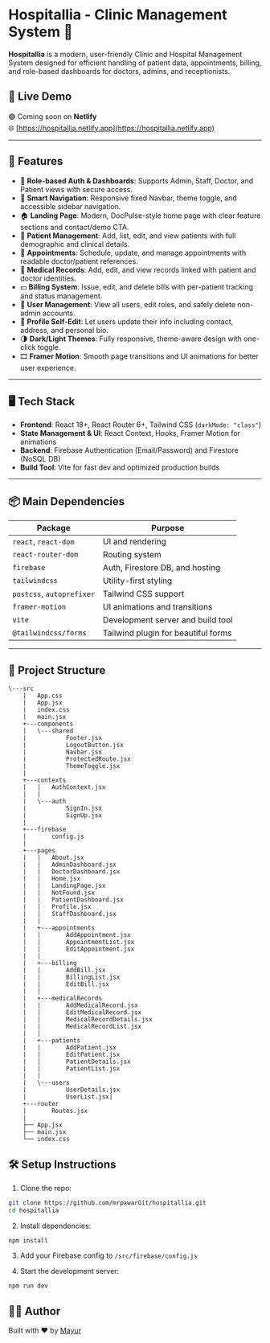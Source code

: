 # Hospitallia - Clinic Management System 🏥

**Hospitallia** is a modern, user-friendly Clinic and Hospital Management System designed for efficient handling of patient data, appointments, billing, and role-based dashboards for doctors, admins, and receptionists.

## 🚀 Live Demo

🟢 Coming soon on **Netlify**  
🌐 [https://hospitallia.netlify.app](https://hospitallia.netlify.app)

---

## 🚀 Features

- 🔐 **Role-based Auth & Dashboards**: Supports Admin, Staff, Doctor, and Patient views with secure access.
- 🧭 **Smart Navigation**: Responsive fixed Navbar, theme toggle, and accessible sidebar navigation.
- 🏠 **Landing Page**: Modern, DocPulse-style home page with clear feature sections and contact/demo CTA.
- 🧍 **Patient Management**: Add, list, edit, and view patients with full demographic and clinical details.
- 📅 **Appointments**: Schedule, update, and manage appointments with readable doctor/patient references.
- 📁 **Medical Records**: Add, edit, and view records linked with patient and doctor identities.
- 💵 **Billing System**: Issue, edit, and delete bills with per-patient tracking and status management.
- 👥 **User Management**: View all users, edit roles, and safely delete non-admin accounts.
- 👤 **Profile Self-Edit**: Let users update their info including contact, address, and personal bio.
- 🌗 **Dark/Light Themes**: Fully responsive, theme-aware design with one-click toggle.
- 🎞️ **Framer Motion**: Smooth page transitions and UI animations for better user experience.

---

## 🖥️ Tech Stack

- **Frontend**: React 18+, React Router 6+, Tailwind CSS (`darkMode: "class"`)
- **State Management & UI**: React Context, Hooks, Framer Motion for animations
- **Backend**: Firebase Authentication (Email/Password) and Firestore (NoSQL DB)
- **Build Tool**: Vite for fast dev and optimized production builds

---

## 📦 Main Dependencies

| Package                   | Purpose                             |
| ------------------------- | ----------------------------------- |
| `react`, `react-dom`      | UI and rendering                    |
| `react-router-dom`        | Routing system                      |
| `firebase`                | Auth, Firestore DB, and hosting     |
| `tailwindcss`             | Utility-first styling               |
| `postcss`, `autoprefixer` | Tailwind CSS support                |
| `framer-motion`           | UI animations and transitions       |
| `vite`                    | Development server and build tool   |
| `@tailwindcss/forms`      | Tailwind plugin for beautiful forms |

---

## 📂 Project Structure

```
\---src
    |   App.css
    |   App.jsx
    |   index.css
    |   main.jsx
    +---components
    |   \---shared
    |           Footer.jsx
    |           LogoutButton.jsx
    |           Navbar.jsx
    |           ProtectedRoute.jsx
    |           ThemeToggle.jsx
    |
    +---contexts
    |   |   AuthContext.jsx
    |   |
    |   \---auth
    |           SignIn.jsx
    |           SignUp.jsx
    |
    +---firebase
    |       config.js
    |
    +---pages
    |   |   About.jsx
    |   |   AdminDashboard.jsx
    |   |   DoctorDashboard.jsx
    |   |   Home.jsx
    |   |   LandingPage.jsx
    |   |   NotFound.jsx
    |   |   PatientDashboard.jsx
    |   |   Profile.jsx
    |   |   StaffDashboard.jsx
    |   |
    |   +---appointments
    |   |       AddAppointment.jsx
    |   |       AppointmentList.jsx
    |   |       EditAppointment.jsx
    |   |
    |   +---billing
    |   |       AddBill.jsx
    |   |       BillingList.jsx
    |   |       EditBill.jsx
    |   |
    |   +---medicalRecords
    |   |       AddMedicalRecord.jsx
    |   |       EditMedicalRecord.jsx
    |   |       MedicalRecordDetails.jsx
    |   |       MedicalRecordList.jsx
    |   |
    |   +---patients
    |   |       AddPatient.jsx
    |   |       EditPatient.jsx
    |   |       PatientDetails.jsx
    |   |       PatientList.jsx
    |   |
    |   \---users
    |           UserDetails.jsx
    |           UserList.jsx|
    +---router
    |       Routes.jsx
    |
    ├── App.jsx
    ├── main.jsx
    └── index.css
```

## 🛠️ Setup Instructions

1. Clone the repo:

```bash
git clone https://github.com/mrpawarGit/hospitallia.git
cd hospitallia
```

2. Install dependencies:

```bash
npm install
```

3. Add your Firebase config to `/src/firebase/config.js`

4. Start the development server:

```bash
npm run dev
```

## 🙋‍♂️ Author

Built with ❤️ by [Mayur](https://github.com/mrpawarGit)

